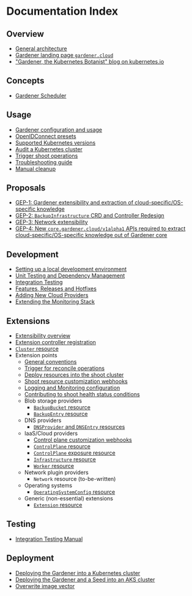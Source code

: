 # Documentation Index

## Overview

* [General architecture](https://github.com/gardener/documentation/wiki/Architecture)
* [Gardener landing page `gardener.cloud`](https://gardener.cloud/)
* ["Gardener, the Kubernetes Botanist" blog on kubernetes.io](https://kubernetes.io/blog/2018/05/17/gardener/)

## Concepts

* [Gardener Scheduler](concepts/scheduler.md)

## Usage

* [Gardener configuration and usage](usage/configuration.md)
* [OpenIDConnect presets](usage/openidconnect-presets.md)
* [Supported Kubernetes versions](usage/supported_k8s_versions.md)
* [Audit a Kubernetes cluster](usage/shoot_auditpolicy.md)
* [Trigger shoot operations](usage/shoot_operations.md)
* [Troubleshooting guide](usage/trouble_shooting_guide.md)
* [Manual cleanup](usage/manual_cleanup.md)

## Proposals

* [GEP-1: Gardener extensibility and extraction of cloud-specific/OS-specific knowledge](proposals/01-extensibility.md)
* [GEP-2: `BackupInfrastructure` CRD and Controller Redesign](proposals/02-backupinfra.md)
* [GEP-3: Network extensibility](proposals/03-networking-extensibility.md)
* [GEP-4: New `core.gardener.cloud/v1alpha1` APIs required to extract cloud-specific/OS-specific knowledge out of Gardener core](proposals/04-new-core-gardener-cloud-apis.md)

## Development

* [Setting up a local development environment](development/local_setup.md)
* [Unit Testing and Dependency Management](development/testing_and_dependencies.md)
* [Integration Testing](testing/integration_tests.md)
* [Features, Releases and Hotfixes](development/process.md)
* [Adding New Cloud Providers](development/new-cloud-provider.md)
* [Extending the Monitoring Stack](development/monitoring-stack.md)

## Extensions

* [Extensibility overview](extensions/overview.md)
* [Extension controller registration](extensions/controllerregistration.md)
* [`Cluster` resource](extensions/cluster.md)
* Extension points
  * [General conventions](extensions/conventions.md)
  * [Trigger for reconcile operations](extensions/reconcile-trigger.md)
  * [Deploy resources into the shoot cluster](extensions/managedresources.md)
  * [Shoot resource customization webhooks](extensions/shoot-webhooks.md)
  * [Logging and Monitoring configuration](extensions/logging-and-monitoring.md)
  * [Contributing to shoot health status conditions](extensions/shoot-health-status-conditions.md)
  * Blob storage providers
    * [`BackupBucket` resource](extensions/backupbucket.md)
    * [`BackupEntry` resource](extensions/backupentry.md)
  * DNS providers
    * [`DNSProvider` and `DNSEntry` resources](extensions/dns.md)
  * IaaS/Cloud providers
    * [Control plane customization webhooks](extensions/controlplane-webhooks.md)
    * [`ControlPlane` resource](extensions/controlplane.md)
    * [`ControlPlane` exposure resource](extensions/controlplane-exposure.md)
    * [`Infrastructure` resource](extensions/infrastructure.md)
    * [`Worker` resource](extensions/worker.md)
  * Network plugin providers
    * `Network` resource (to-be-written)
  * Operating systems
    * [`OperatingSystemConfig` resource](extensions/operatingsystemconfig.md)
  * Generic (non-essential) extensions
    * [`Extension` resource](extensions/extension.md)

## Testing

* [Integration Testing Manual](testing/integration_tests.md)

## Deployment

* [Deploying the Gardener into a Kubernetes cluster](deployment/kubernetes.md)
* [Deploying the Gardener and a Seed into an AKS cluster](deployment/aks.md)
* [Overwrite image vector](deployment/image_vector.md)

